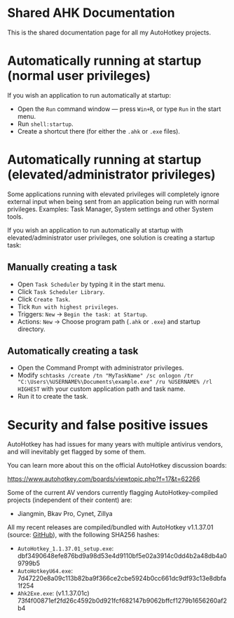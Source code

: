 
# Shared AHK Documentation

This is the shared documentation page for all my AutoHotkey projects.

# Automatically running at startup (normal user privileges)

If you wish an application to run automatically at startup:

- Open the `Run` command window — press `Win+R`, or type `Run` in the start menu.
- Run `shell:startup`.
- Create a shortcut there (for either the `.ahk` or `.exe` files).

# Automatically running at startup (elevated/administrator privileges)

Some applications running with elevated privileges will completely ignore external input when being sent from an application being run with normal privileges. Examples: Task Manager, System settings and other System tools.

If you wish an application to run automatically at startup with elevated/administrator user privileges, one solution is creating a startup task:

## Manually creating a task

- Open `Task Scheduler` by typing it in the start menu.
- Click `Task Scheduler Library`.
- Click `Create Task`.
- Tick `Run with highest privileges`.
- Triggers: `New` -> `Begin the task: at Startup`.
- Actions: `New` -> Choose program path (`.ahk` or `.exe`) and startup directory.

## Automatically creating a task

- Open the Command Prompt with administrator privileges.
- Modify `schtasks /create /tn "MyTaskName" /sc onlogon /tr "C:\Users\%USERNAME%\Documents\example.exe" /ru %USERNAME% /rl HIGHEST` with your custom application path and task name.
- Run it to create the task.

# Security and false positive issues

AutoHotkey has had issues for many years with multiple antivirus vendors, and will inevitably get flagged by some of them.

You can learn more about this on the official AutoHotkey discussion boards:

https://www.autohotkey.com/boards/viewtopic.php?f=17&t=62266

Some of the current AV vendors currently flagging AutoHotkey-compiled projects (independent of their content) are:

- Jiangmin, Bkav Pro, Cynet, Zillya

All my recent releases are compiled/bundled with AutoHotkey v1.1.37.01 (source: [GitHub](https://github.com/AutoHotkey/AutoHotkey/releases/tag/v1.1.37.01)), with the following SHA256 hashes:

- `AutoHotkey_1.1.37.01_setup.exe`: dbf3490648efe876bd9a98d53e4d9110bf5e02a3914c0dd4b2a48db4a09799b5
- `AutoHotkeyU64.exe`: 7d47220e8a09c113b82ba9f366ce2cbe5924b0cc661dc9df93c13e8dbfa1f254 
- `Ahk2Exe.exe`: (v1.1.37.01c) 73f4f00871ef2fd26c4592b0d921fcf682147b9062bffcf1279b1656260af2b4

